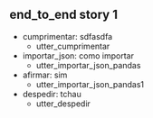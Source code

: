 ## end_to_end story 1
* cumprimentar: sdfasdfa
    - utter_cumprimentar
* importar_json: como importar
    - utter_importar_json_pandas
* afirmar: sim
    - utter_importar_json_pandas1
* despedir: tchau
    - utter_despedir

